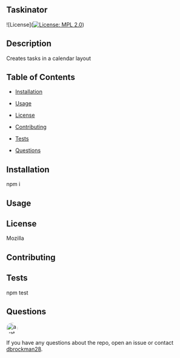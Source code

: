
 ##  Taskinator
 ![License]([![License: MPL 2.0](https://img.shields.io/badge/License-MPL%202.0-brightgreen.svg)](https://opensource.org/licenses/MPL-2.0))
 ## Description
  Creates tasks in a calendar layout
 
 ## Table of Contents 
 
 
 * [Installation](#installation)
 
 * [Usage](#usage)
 
 * [License](#license)
 
 * [Contributing](#contributing)
 
 * [Tests](#tests)
 
 * [Questions](#questions)
 
 ## Installation
 npm i
 
 ## Usage
 
 
 
 ## License
 Mozilla
 ## Contributing
 
 
 
 ## Tests
 npm test
 
 
 ## Questions
 
 <img src="https://avatars0.githubusercontent.com/u/46579223?v=4" alt="avatar" style="border-radius: 16px" width="30" />
 
 If you have any questions about the repo, open an issue or contact [dbrockman28](https://github.com/dbrockman28).
 